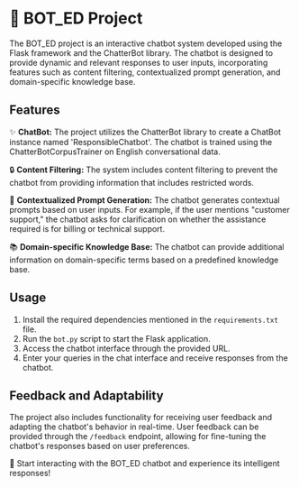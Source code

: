 # 🤖 BOT_ED Project

The BOT_ED project is an interactive chatbot system developed using the Flask framework and the ChatterBot library. The chatbot is designed to provide dynamic and relevant responses to user inputs, incorporating features such as content filtering, contextualized prompt generation, and domain-specific knowledge base.

## Features

✨ **ChatBot:** The project utilizes the ChatterBot library to create a ChatBot instance named 'ResponsibleChatbot'. The chatbot is trained using the ChatterBotCorpusTrainer on English conversational data.

🔒 **Content Filtering:** The system includes content filtering to prevent the chatbot from providing information that includes restricted words.

🎯 **Contextualized Prompt Generation:** The chatbot generates contextual prompts based on user inputs. For example, if the user mentions "customer support," the chatbot asks for clarification on whether the assistance required is for billing or technical support.

📚 **Domain-specific Knowledge Base:** The chatbot can provide additional information on domain-specific terms based on a predefined knowledge base.

## Usage

1. Install the required dependencies mentioned in the `requirements.txt` file.
2. Run the `bot.py` script to start the Flask application.
3. Access the chatbot interface through the provided URL.
4. Enter your queries in the chat interface and receive responses from the chatbot.

## Feedback and Adaptability

The project also includes functionality for receiving user feedback and adapting the chatbot's behavior in real-time. User feedback can be provided through the `/feedback` endpoint, allowing for fine-tuning the chatbot's responses based on user preferences.

🤖 Start interacting with the BOT_ED chatbot and experience its intelligent responses!
